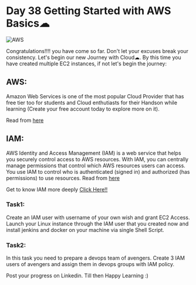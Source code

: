 # Day 38 Getting Started with AWS Basics☁
![AWS](https://user-images.githubusercontent.com/115981550/217238286-6c6bc6e7-a1ac-4d12-98f3-f95ff5bf53fc.png)


Congratulations!!!! you have come so far. Don't let your excuses break your consistency. Let's begin our new Journey with Cloud☁. By this time you have created multiple EC2 instances, if not let's begin the journey:
## AWS:
Amazon Web Services is one of the most popular Cloud Provider that has free tier too for students and Cloud enthutiasts for their Handson while learning (Create your free account today to explore more on it).

Read from [here](https://aws.amazon.com/what-is-aws/)

## IAM:
AWS Identity and Access Management (IAM) is a web service that helps you securely control access to AWS resources. With IAM, you can centrally manage permissions that control which AWS resources users can access. You use IAM to control who is authenticated (signed in) and authorized (has permissions) to use resources.
Read from [here](https://docs.aws.amazon.com/IAM/latest/UserGuide/introduction.html)

Get to know IAM more deeply [Click Here!!](https://www.youtube.com/watch?v=ORB4eY8EydA)

### Task1:
Create an IAM user with username of your own wish and grant EC2 Access. Launch your Linux instance through the IAM user that you created now and install jenkins and docker on your machine via single Shell Script.

### Task2:
In this task you need to prepare a devops team of avengers. Create 3 IAM users of avengers and assign them in devops groups with IAM policy.

Post your progress on Linkedin. Till then Happy Learning :)
